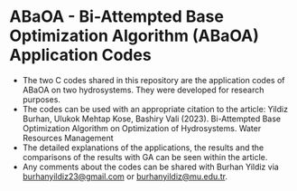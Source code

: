 # ABaOA - Bi-Attempted Base Optimization Algorithm (ABaOA) Application Codes
 - The two C codes shared in this repository are the application codes of ABaOA on two hydrosystems. They were developed for research purposes.
 - The codes can be used with an appropriate citation to the article: Yildiz Burhan, Ulukok Mehtap Kose, Bashiry Vali (2023). Bi-Attempted Base Optimization Algorithm on Optimization of Hydrosystems. Water Resources Management
 - The detailed explanations of the applications, the results and the comparisons of the results with GA can be seen within the article.
 - Any comments about the codes can be shared with Burhan Yildiz via burhanyildiz23@gmail.com or burhanyildiz@mu.edu.tr.
